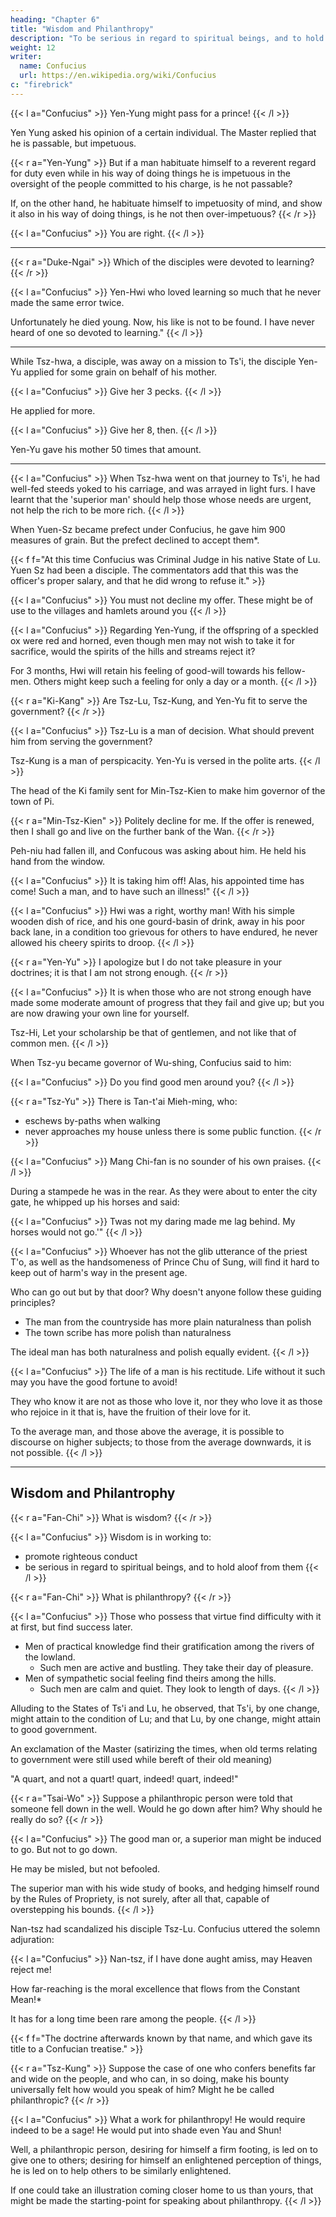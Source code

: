 ```yaml
---
heading: "Chapter 6"
title: "Wisdom and Philanthropy"
description: "To be serious in regard to spiritual beings, and to hold aloof from them, this may be called wisdom"
weight: 12
writer:
  name: Confucius
  url: https://en.wikipedia.org/wiki/Confucius
c: "firebrick"
---
```



{{< l a="Confucius" >}}
Yen-Yung might pass for a prince!
{{< /l >}}

Yen Yung asked his opinion of a certain individual. The Master replied that he is passable, but impetuous. 

{{< r a="Yen-Yung" >}}
But if a man habituate himself to a reverent regard for duty even while in his way of doing things he is impetuous in the oversight of the people committed to his charge, is he not passable? 

If, on the other hand, he habituate himself to impetuosity of mind, and show it also in his way of doing things, is he not then over-impetuous?
{{< /r >}}

{{< l a="Confucius" >}}
You are right.
{{< /l >}}

---

{{< r a="Duke-Ngai" >}}
Which of the disciples were devoted to learning?
{{< /r >}}

<!-- it a man whose angry feelings towards any particular person he did not suffer to visit upon another; -->

{{< l a="Confucius" >}}
Yen-Hwi who loved learning so much that he never made the same error twice.

Unfortunately he died young. Now, his like is not to be found. I have never heard of one so devoted to learning." 
{{< /l >}}

---

While Tsz-hwa, a disciple, was away on a mission to Ts'i, the disciple Yen-Yu applied for some grain on behalf of his mother. 


{{< l a="Confucius" >}}
Give her 3 pecks.
{{< /l >}}

He applied for more. 

{{< l a="Confucius" >}}
Give her 8, then.
{{< /l >}}


Yen-Yu gave his mother 50 times that amount. 

---

{{< l a="Confucius" >}}
When Tsz-hwa went on that journey to Ts'i, he had well-fed steeds yoked to his carriage, and was arrayed in light furs. I have learnt that the 'superior man' should help those whose needs are urgent, not help the rich to be more rich.
{{< /l >}}

When Yuen-Sz became prefect under Confucius, he gave him 900 measures of grain. But the prefect declined to accept them*.


{{< f f="At this time Confucius was Criminal Judge in his native State of Lu. Yuen Sz had been a disciple. The commentators add that this was the officer's proper salary, and that he did wrong to refuse it." >}}



{{< l a="Confucius" >}}
You must not decline my offer. These might be of use to the villages and hamlets around you
{{< /l >}}

{{< l a="Confucius" >}}
Regarding Yen-Yung, if the offspring of a speckled ox were red and horned, even though men may not wish to take it for sacrifice, would the spirits of the hills and streams reject it?

For 3 months, Hwi will retain his feeling of good-will towards his fellow-men. Others might keep such a feeling for only a day or a month.
{{< /l >}}

{{< r a="Ki-Kang" >}}
Are Tsz-Lu, Tsz-Kung, and Yen-Yu fit to serve the government?
{{< /r >}}

{{< l a="Confucius" >}}
Tsz-Lu is a man of decision. What should prevent him from serving the government?

Tsz-Kung is a man of perspicacity. Yen-Yu is versed in the polite arts. 
{{< /l >}}


The head of the Ki family sent for Min-Tsz-Kien to make him governor of the town of Pi. 

{{< r a="Min-Tsz-Kien" >}}
Politely decline for me. If the offer is renewed, then I shall go and live on the further bank of the Wan.
{{< /r >}}


Peh-niu had fallen ill, and Confucous was asking about him. He held his hand from the window. 

{{< l a="Confucius" >}}
It is taking him off! Alas, his appointed time has come! Such a man, and to have such an illness!" 
{{< /l >}}

{{< l a="Confucius" >}}
Hwi was a right, worthy man! With his simple wooden dish of rice, and his one gourd-basin of drink, away in his poor back lane, in a condition too grievous for others to have endured, he never allowed his cheery spirits to droop. 
{{< /l >}}


{{< r a="Yen-Yu" >}}
I apologize but I do not take pleasure in your doctrines; it is that I am not strong enough.
{{< /r >}}

{{< l a="Confucius" >}}
It is when those who are not strong enough have made some moderate amount of progress that they fail and give up; but you are now drawing your own line for yourself.

Tsz-Hi, Let your scholarship be that of gentlemen, and not like that of common men.
{{< /l >}}

When Tsz-yu became governor of Wu-shing, Confucius said to him:

{{< l a="Confucius" >}}
Do you find good men around you?
{{< /l >}}

{{< r a="Tsz-Yu" >}}
There is Tan-t'ai Mieh-ming, who:
- eschews by-paths when walking
- never approaches my house unless there is some public function. 
{{< /r >}}


{{< l a="Confucius" >}}
Mang Chi-fan is no sounder of his own praises. 
{{< /l >}}

During a stampede he was in the rear. As they were about to enter the city gate, he whipped up his horses and said:

{{< l a="Confucius" >}}
Twas not my daring made me lag behind. My horses would not go.'" 
{{< /l >}}

{{< l a="Confucius" >}}
Whoever has not the glib utterance of the priest T'o, as well as the handsomeness of Prince Chu of Sung, will find it hard to keep out of harm's way in the present age. 

Who can go out but by that door? Why doesn't anyone follow these guiding principles? 

- The man from the countryside has more plain naturalness than polish
- The town scribe has more polish than naturalness

The ideal man has both naturalness and polish equally evident. 
{{< /l >}}

{{< l a="Confucius" >}}
The life of a man is his rectitude. Life without it such may you have the good fortune to avoid! 

They who know it are not as those who love it, nor they who love it as those who rejoice in it that is, have the fruition of their love for it.

To the average man, and those above the average, it is possible to discourse on higher subjects; to those from the average downwards, it is not possible. 
{{< /l >}}

---

## Wisdom and Philantrophy

{{< r a="Fan-Chi" >}}
What is wisdom?
{{< /r >}}

{{< l a="Confucius" >}}
Wisdom is in working to:
- promote righteous conduct
- be serious in regard to spiritual beings, and to hold aloof from them
{{< /l >}}

{{< r a="Fan-Chi" >}}
What is philanthropy?
{{< /r >}}

{{< l a="Confucius" >}}
Those who possess that virtue find difficulty with it at first, but find success later.

- Men of practical knowledge find their gratification among the rivers of the lowland.
  - Such men are active and bustling. They take their day of pleasure.
- Men of sympathetic social feeling find theirs among the hills. 
  - Such men are calm and quiet. They look to length of days.
{{< /l >}}


Alluding to the States of Ts'i and Lu, he observed, that Ts'i, by one change, might attain to the condition of Lu; and that Lu, by one change, might attain to good government. 

An exclamation of the Master (satirizing the times, when old terms relating to government were still used while bereft of their old meaning)

"A quart, and not a quart! quart, indeed! quart, indeed!" 

<!-- Tsai-Wo, a disciple, put a query.  -->

{{< r a="Tsai-Wo" >}}
Suppose a philanthropic person were told that someone fell down in the well. Would he go down after him? Why should he really do so?
{{< /r >}}

{{< l a="Confucius" >}}
The good man or, a superior man might be induced to go. But not to go down. 

He may be misled, but not befooled.

The superior man with his wide study of books, and hedging himself round by the Rules of Propriety, is not surely, after all that, capable of overstepping his bounds.
{{< /l >}}

 

Nan-tsz had scandalized his disciple Tsz-Lu. Confucius uttered the solemn adjuration:

{{< l a="Confucius" >}}
Nan-tsz, if I have done aught amiss, may Heaven reject me!

How far-reaching is the moral excellence that flows from the Constant Mean!*

It has for a long time been rare among the people.
{{< /l >}}


{{< f f="The doctrine afterwards known by that name, and which gave its title to a Confucian treatise." >}}



{{< r a="Tsz-Kung" >}}
Suppose the case of one who confers benefits far and wide on the people, and who can, in so doing, make his bounty universally felt how would you speak of him? Might he be called philanthropic?
{{< /r >}}

{{< l a="Confucius" >}}
What a work for philanthropy! He would require indeed to be a sage! He would put into shade even Yau and Shun! 

Well, a philanthropic person, desiring for himself a firm footing, is led on to give one to others; desiring for himself an enlightened perception of things, he is led on to help others to be similarly enlightened. 

If one could take an illustration coming closer home to us than yours, that might be made the starting-point for speaking about philanthropy.
{{< /l >}}
